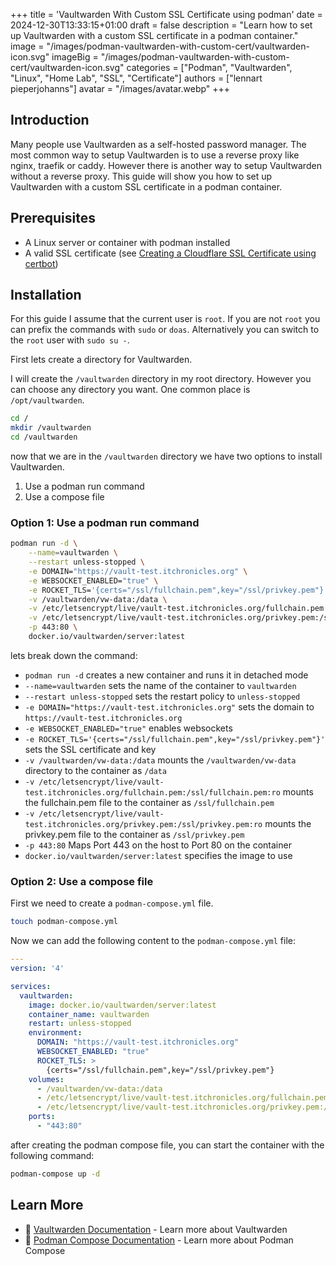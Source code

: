 +++
title = 'Vaultwarden With Custom SSL Certificate using podman'
date = 2024-12-30T13:33:15+01:00
draft = false
description = "Learn how to set up Vaultwarden with a custom SSL certificate in a podman container."
image = "/images/podman-vaultwarden-with-custom-cert/vaultwarden-icon.svg"
imageBig = "/images/podman-vaultwarden-with-custom-cert/vaultwarden-icon.svg"
categories = ["Podman", "Vaultwarden", "Linux", "Home Lab", "SSL", "Certificate"]
authors = ["lennart pieperjohanns"]
avatar = "/images/avatar.webp"
+++

## Introduction

Many people use Vaultwarden as a self-hosted password manager.
The most common way to setup Vaultwarden is to use a reverse proxy like nginx, traefik or caddy. However there is another way to setup Vaultwarden without a reverse proxy.
This guide will show you how to set up Vaultwarden with a custom SSL certificate in a podman container.

## Prerequisites

- A Linux server or container with podman installed
- A valid SSL certificate (see <u>[Creating a Cloudflare SSL Certificate using certbot](/posts/creating-cloudflare-certificate)</u>)

## Installation

For this guide I assume that the current user is `root`. If you are not `root` you can prefix the commands with `sudo` or `doas`. Alternatively you can switch to the `root` user with `sudo su -`.

First lets create a directory for Vaultwarden.

I will create the `/vaultwarden` directory in my root directory. However you can choose any directory you want. One common place is `/opt/vaultwarden`.

```bash
cd /
mkdir /vaultwarden
cd /vaultwarden
```

now that we are in the `/vaultwarden` directory we have two options to install Vaultwarden.

1. Use a podman run command
2. Use a compose file

### Option 1: Use a podman run command

```bash
podman run -d \
    --name=vaultwarden \
    --restart unless-stopped \
    -e DOMAIN="https://vault-test.itchronicles.org" \
    -e WEBSOCKET_ENABLED="true" \
    -e ROCKET_TLS='{certs="/ssl/fullchain.pem",key="/ssl/privkey.pem"}' \
    -v /vaultwarden/vw-data:/data \
    -v /etc/letsencrypt/live/vault-test.itchronicles.org/fullchain.pem:/ssl/fullchain.pem:ro \
    -v /etc/letsencrypt/live/vault-test.itchronicles.org/privkey.pem:/ssl/privkey.pem:ro \
    -p 443:80 \
    docker.io/vaultwarden/server:latest
```

lets break down the command:

- `podman run -d` creates a new container and runs it in detached mode
- `--name=vaultwarden` sets the name of the container to `vaultwarden`
- `--restart unless-stopped` sets the restart policy to `unless-stopped`
- `-e DOMAIN="https://vault-test.itchronicles.org"` sets the domain to `https://vault-test.itchronicles.org`
- `-e WEBSOCKET_ENABLED="true"` enables websockets
- `-e ROCKET_TLS='{certs="/ssl/fullchain.pem",key="/ssl/privkey.pem"}'` sets the SSL certificate and key
- `-v /vaultwarden/vw-data:/data` mounts the `/vaultwarden/vw-data` directory to the container as `/data`
- `-v /etc/letsencrypt/live/vault-test.itchronicles.org/fullchain.pem:/ssl/fullchain.pem:ro` mounts the fullchain.pem file to the container as `/ssl/fullchain.pem`
- `-v /etc/letsencrypt/live/vault-test.itchronicles.org/privkey.pem:/ssl/privkey.pem:ro` mounts the privkey.pem file to the container as `/ssl/privkey.pem`
- `-p 443:80` Maps Port 443 on the host to Port 80 on the container
- `docker.io/vaultwarden/server:latest` specifies the image to use

### Option 2: Use a compose file

First we need to create a `podman-compose.yml` file.

```bash
touch podman-compose.yml
```

Now we can add the following content to the `podman-compose.yml` file:

```yaml
---
version: '4'

services:
  vaultwarden:
    image: docker.io/vaultwarden/server:latest
    container_name: vaultwarden
    restart: unless-stopped
    environment:
      DOMAIN: "https://vault-test.itchronicles.org"
      WEBSOCKET_ENABLED: "true"
      ROCKET_TLS: >
        {certs="/ssl/fullchain.pem",key="/ssl/privkey.pem"}
    volumes:
      - /vaultwarden/vw-data:/data
      - /etc/letsencrypt/live/vault-test.itchronicles.org/fullchain.pem:/ssl/fullchain.pem:ro
      - /etc/letsencrypt/live/vault-test.itchronicles.org/privkey.pem:/ssl/privkey.pem:ro
    ports:
      - "443:80"
```
after creating the podman compose file, you can start the container with the following command:

```bash
podman-compose up -d
```

## Learn More
- 📖 <u>[Vaultwarden Documentation](https://github.com/dani-garcia/vaultwarden)</u> - Learn more about Vaultwarden
- 📖 <u>[Podman Compose Documentation](https://docs.podman.io/en/latest/markdown/podman-compose.1.html)</u> - Learn more about Podman Compose
